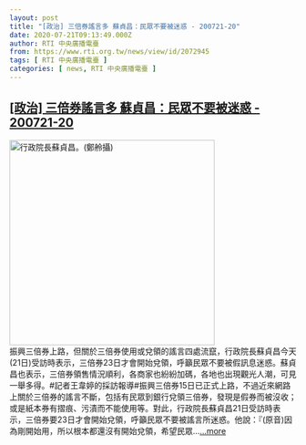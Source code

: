 ```yaml
---
layout: post
title: "[政治] 三倍券謠言多 蘇貞昌：民眾不要被迷惑 - 200721-20"
date: 2020-07-21T09:13:49.000Z
author: RTI 中央廣播電臺
from: https://www.rti.org.tw/news/view/id/2072945
tags: [ RTI 中央廣播電臺 ]
categories: [ news, RTI 中央廣播電臺 ]
---
```

<!--1595322829000-->
[[政治] 三倍券謠言多 蘇貞昌：民眾不要被迷惑 - 200721-20](https://www.rti.org.tw/news/view/id/2072945)
------

<div>
<img src="https://static.rti.org.tw/assets/thumbnails/2019/11/13/6e8a62c4bff2d965274849fc0bb0ec9c.jpg" width="360" alt="行政院長蘇貞昌。(鄭舲攝)" title="行政院長蘇貞昌。(鄭舲攝)"><br>振興三倍券上路，但關於三倍券使用或兌領的謠言四處流竄，行政院長蘇貞昌今天(21日)受訪時表示，三倍券23日才會開始兌領，呼籲民眾不要被假訊息迷惑。蘇貞昌也表示，三倍券領售情況順利，各商家也紛紛加碼，各地也出現觀光人潮，可見一舉多得。#記者王韋婷的採訪報導#振興三倍券15日已正式上路，不過近來網路上關於三倍券的謠言不斷，包括有民眾到銀行兌領三倍券，發現是假券而被沒收；或是紙本券有摺痕、污漬而不能使用等。對此，行政院長蘇貞昌21日受訪時表示，三倍券要23日才會開始兌領，呼籲民眾不要被謠言所迷惑。他說：『(原音)因為剛開始用，所以根本都還沒有開始兌領，希望民眾...<a target="_blank" href="https://www.rti.org.tw/news/view/id/2072945">...more</a>
</div>
